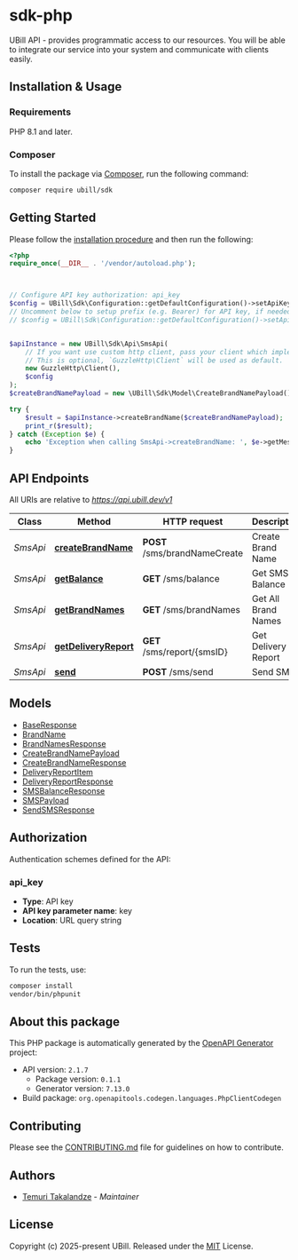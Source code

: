 # sdk-php

UBill API - provides programmatic access to our resources.
You will be able to integrate our service into your system and communicate with clients easily.


## Installation & Usage

### Requirements

PHP 8.1 and later.

### Composer

To install the package via [Composer](https://getcomposer.org/), run the following command:

```bash
composer require ubill/sdk
```

## Getting Started

Please follow the [installation procedure](#installation--usage) and then run the following:

```php
<?php
require_once(__DIR__ . '/vendor/autoload.php');



// Configure API key authorization: api_key
$config = UBill\Sdk\Configuration::getDefaultConfiguration()->setApiKey('key', 'YOUR_API_KEY');
// Uncomment below to setup prefix (e.g. Bearer) for API key, if needed
// $config = UBill\Sdk\Configuration::getDefaultConfiguration()->setApiKeyPrefix('key', 'Bearer');


$apiInstance = new UBill\Sdk\Api\SmsApi(
    // If you want use custom http client, pass your client which implements `GuzzleHttp\ClientInterface`.
    // This is optional, `GuzzleHttp\Client` will be used as default.
    new GuzzleHttp\Client(),
    $config
);
$createBrandNamePayload = new \UBill\Sdk\Model\CreateBrandNamePayload(); // \UBill\Sdk\Model\CreateBrandNamePayload | Brand Name payload to create

try {
    $result = $apiInstance->createBrandName($createBrandNamePayload);
    print_r($result);
} catch (Exception $e) {
    echo 'Exception when calling SmsApi->createBrandName: ', $e->getMessage(), PHP_EOL;
}

```

## API Endpoints

All URIs are relative to *https://api.ubill.dev/v1*

Class | Method | HTTP request | Description
------------ | ------------- | ------------- | -------------
*SmsApi* | [**createBrandName**](docs/Api/SmsApi.md#createbrandname) | **POST** /sms/brandNameCreate | Create Brand Name
*SmsApi* | [**getBalance**](docs/Api/SmsApi.md#getbalance) | **GET** /sms/balance | Get SMS Balance
*SmsApi* | [**getBrandNames**](docs/Api/SmsApi.md#getbrandnames) | **GET** /sms/brandNames | Get All Brand Names
*SmsApi* | [**getDeliveryReport**](docs/Api/SmsApi.md#getdeliveryreport) | **GET** /sms/report/{smsID} | Get Delivery Report
*SmsApi* | [**send**](docs/Api/SmsApi.md#send) | **POST** /sms/send | Send SMS

## Models

- [BaseResponse](docs/Model/BaseResponse.md)
- [BrandName](docs/Model/BrandName.md)
- [BrandNamesResponse](docs/Model/BrandNamesResponse.md)
- [CreateBrandNamePayload](docs/Model/CreateBrandNamePayload.md)
- [CreateBrandNameResponse](docs/Model/CreateBrandNameResponse.md)
- [DeliveryReportItem](docs/Model/DeliveryReportItem.md)
- [DeliveryReportResponse](docs/Model/DeliveryReportResponse.md)
- [SMSBalanceResponse](docs/Model/SMSBalanceResponse.md)
- [SMSPayload](docs/Model/SMSPayload.md)
- [SendSMSResponse](docs/Model/SendSMSResponse.md)

## Authorization

Authentication schemes defined for the API:
### api_key

- **Type**: API key
- **API key parameter name**: key
- **Location**: URL query string


## Tests

To run the tests, use:

```bash
composer install
vendor/bin/phpunit
```

## About this package

This PHP package is automatically generated by the [OpenAPI Generator](https://openapi-generator.tech) project:

- API version: `2.1.7`
    - Package version: `0.1.1`
    - Generator version: `7.13.0`
- Build package: `org.openapitools.codegen.languages.PhpClientCodegen`

## Contributing

Please see the [CONTRIBUTING.md](./CONTRIBUTING.md) file for guidelines on how to contribute.

## Authors

- [Temuri Takalandze](https://www.abgeo.dev) - *Maintainer*

## License

Copyright (c) 2025-present UBill.
Released under the [MIT](./LICENSE) License.
